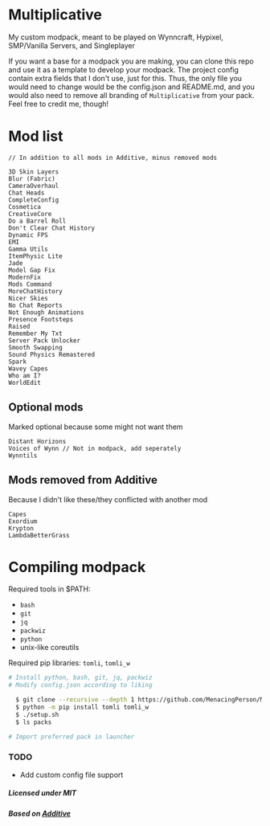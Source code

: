 # Multiplicative

My custom modpack, meant to be played on Wynncraft, Hypixel, SMP/Vanilla Servers, and Singleplayer

If you want a base for a modpack you are making, you can clone this repo
and use it as a template to develop your modpack. The project config contain
extra fields that I don't use, just for this. Thus, the only file you would need
to change would be the config.json and README.md, and you would also need to remove
all branding of `Multiplicative` from your pack.
Feel free to credit me, though!

# Mod list

```
// In addition to all mods in Additive, minus removed mods

3D Skin Layers
Blur (Fabric)
CameraOverhaul
Chat Heads
CompleteConfig
Cosmetica
CreativeCore
Do a Barrel Roll
Don't Clear Chat History
Dynamic FPS
EMI
Gamma Utils
ItemPhysic Lite
Jade
Model Gap Fix
ModernFix
Mods Command
MoreChatHistory
Nicer Skies
No Chat Reports
Not Enough Animations
Presence Footsteps
Raised
Remember My Txt
Server Pack Unlocker
Smooth Swapping
Sound Physics Remastered
Spark
Wavey Capes
Who am I?
WorldEdit
```

## Optional mods

Marked optional because some might not want them

```
Distant Horizons
Voices of Wynn // Not in modpack, add seperately
Wynntils
```

## Mods removed from Additive

Because I didn't like these/they conflicted with another mod

```
Capes
Exordium
Krypton
LambdaBetterGrass
```

# Compiling modpack

Required tools in $PATH:
- `bash`
- `git`
- `jq`
- `packwiz`
- `python`
- unix-like coreutils

Required pip libraries: `tomli`, `tomli_w`

```bash
# Install python, bash, git, jq, packwiz
# Modify config.json according to liking

  $ git clone --recursive --depth 1 https://github.com/MenacingPerson/Multiplicative.git
  $ python -m pip install tomli tomli_w
  $ ./setup.sh
  $ ls packs

# Import preferred pack in launcher
```

### TODO

- Add custom config file support

##### Licensed under MIT

##### Based on [Additive](https://github.com/intergrav/Additive)

